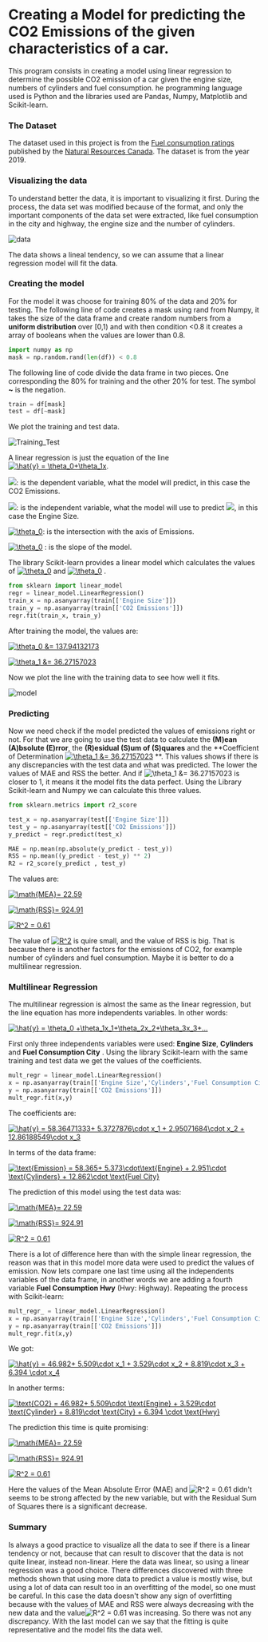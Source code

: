 # Creating a Model for predicting the CO2 Emissions of the given characteristics of a car.

This program consists in creating a model using linear regression to determine the possible CO2 emission of a car given the engine size, numbers of cylinders and fuel consumption. he programming language used is Python and the libraries used are Pandas, Numpy, Matplotlib and Scikit-learn.

### The Dataset

The dataset used in this project is from the  [Fuel consumption ratings](https://open.canada.ca/data/en/dataset/98f1a129-f628-4ce4-b24d-6f16bf24dd64) published by the [Natural Resources Canada](https://www.nrcan.gc.ca/home). The dataset is from the year 2019.

### Visualizing the data

To understand better the data, it is important to visualizing it first. During the process, the data set was modified because of the format, and only the important components of the data set were extracted, like fuel consumption in the city and highway, the engine size and the number of cylinders.

![data](images\visualData.png)

The data shows a lineal tendency, so we can assume that a linear regression model will fit the data.

### Creating the model

For the model it was choose for training 80% of the data and 20% for testing. The following line of code creates a mask using rand from Numpy, it takes the size of the data frame and create random numbers from a **uniform distribution** over [0,1) and with then condition <0.8 it creates a array of booleans when the values are lower than 0.8. 

```python
import numpy as np
mask = np.random.rand(len(df)) < 0.8
```

The following line of code divide the data frame in two pieces. One corresponding the 80% for training and the other 20% for test. The symbol **~** is the negation.

```python
train = df[mask]
test = df[~mask]
```

We plot the training and test data.

![Training_Test](images\modelData.png)

A linear regression is just the equation of the line <a href="https://www.codecogs.com/eqnedit.php?latex=\hat{y}&space;=&space;\theta_0&plus;\theta_1x" target="_blank"><img src="https://latex.codecogs.com/svg.latex?\hat{y}&space;=&space;\theta_0&plus;\theta_1x" title="\hat{y} = \theta_0+\theta_1x" /></a>.

<a href="https://www.codecogs.com/eqnedit.php?latex=\theta_0" target="_blank"><img src="https://latex.codecogs.com/svg.latex?\hat{y}" /></a>: is the dependent variable, what the model will predict, in this case the CO2 Emissions.

<a href="https://www.codecogs.com/eqnedit.php?latex=\theta_0" target="_blank"><img src="https://latex.codecogs.com/svg.latex?x" /></a>: is the independent variable, what the model will use to predict <a href="https://www.codecogs.com/eqnedit.php?latex=\theta_0" target="_blank"><img src="https://latex.codecogs.com/svg.latex?\hat{y}" /></a>, in this case the Engine Size.

<a href="https://www.codecogs.com/eqnedit.php?latex=\theta_0" target="_blank"><img src="https://latex.codecogs.com/svg.latex?\theta_0" title="\theta_0" /></a>: is the intersection with the axis of Emissions.

 <a href="https://www.codecogs.com/eqnedit.php?latex=\theta_0" target="_blank"><img src="https://latex.codecogs.com/svg.latex?\theta_1" title="\theta_0" /></a> : is the slope of the model.

The library Scikit-learn provides a linear model which calculates the values of   <a href="https://www.codecogs.com/eqnedit.php?latex=\theta_0" target="_blank"><img src="https://latex.codecogs.com/svg.latex?\theta_0" title="\theta_0" /></a> and  <a href="https://www.codecogs.com/eqnedit.php?latex=\theta_0" target="_blank"><img src="https://latex.codecogs.com/svg.latex?\theta_1" title="\theta_0" /></a> .

```python
from sklearn import linear_model
regr = linear_model.LinearRegression()
train_x = np.asanyarray(train[['Engine Size']])
train_y = np.asanyarray(train[['CO2 Emissions']])
regr.fit(train_x, train_y)
```

After training the model, the values are:

<a href="https://www.codecogs.com/eqnedit.php?latex=\theta_0&space;&=&space;137.94132173" target="_blank"><img src="https://latex.codecogs.com/svg.latex?\theta_0&space;&=&space;137.94132173" title="\theta_0 &= 137.94132173" /></a>

<a href="https://www.codecogs.com/eqnedit.php?latex=\theta_1&space;&=&space;36.27157023" target="_blank"><img src="https://latex.codecogs.com/svg.latex?\theta_1&space;&=&space;36.27157023" title="\theta_1 &= 36.27157023" /></a>

Now we plot the line with the training data to see how well it fits.

![model](images/linearRegression.png)

### Predicting

Now we need check if the model predicted the values of emissions right or not. For that we are going to use the test data to calculate the **(M)ean (A)bsolute (E)rror**, the **(R)esidual (S)um of (S)quares** and the **Coefficient of Determination <a href="https://www.codecogs.com/eqnedit.php?latex=\theta_1&space;&=&space;36.27157023" target="_blank"><img src="https://latex.codecogs.com/svg.latex?R^2" title="\theta_1 &= 36.27157023" /></a> **. This values shows if there is any discrepancies with the test data and what was predicted. The lower the values of MAE and RSS the better. And if <img src="https://latex.codecogs.com/svg.latex?R^2" title="\theta_1 &= 36.27157023" /> is closer to 1, it means it the model fits the data perfect. Using the Library Scikit-learn and Numpy we can calculate this three values.

```python
from sklearn.metrics import r2_score

test_x = np.asanyarray(test[['Engine Size']])
test_y = np.asanyarray(test[['CO2 Emissions']])
y_predict = regr.predict(test_x)

MAE = np.mean(np.absolute(y_predict - test_y))
RSS = np.mean((y_predict - test_y) ** 2)
R2 = r2_score(y_predict , test_y) 
```

The values are:

<a href="https://www.codecogs.com/eqnedit.php?latex=\math{MEA}=&space;22.59" target="_blank"><img src="https://latex.codecogs.com/svg.latex?\math{MAE}=&space;22.59" title="\math{MEA}= 22.59" /></a>

<a href="https://www.codecogs.com/eqnedit.php?latex=\math{RSS}=&space;924.91" target="_blank"><img src="https://latex.codecogs.com/svg.latex?\math{RSS}=&space;924.91" title="\math{RSS}= 924.91" /></a>

<a href="https://www.codecogs.com/eqnedit.php?latex=R^2&space;=&space;0.61" target="_blank"><img src="https://latex.codecogs.com/svg.latex?R^2&space;=&space;0.61" title="R^2 = 0.61" /></a>

The value of <a href="https://www.codecogs.com/eqnedit.php?latex=R^2&space;=&space;0.61" target="_blank"><img src="https://latex.codecogs.com/svg.latex?R^2" title="R^2" /></a> is quire small, and the value of RSS is big. That is because there is another factors for the emissions of CO2, for example number of cylinders and fuel consumption. Maybe it is better to do a multilinear regression.

### Multilinear Regression

The multilinear regression is almost the same as the linear regression, but the line equation has more independents variables. In other words:

<a href="https://www.codecogs.com/eqnedit.php?latex=\hat{y}&space;=&space;\theta_0&space;&plus;\theta_1x_1&plus;\theta_2x_2&plus;\theta_3x_3&plus;..." target="_blank"><img src="https://latex.codecogs.com/svg.latex?\hat{y}&space;=&space;\theta_0&space;&plus;\theta_1x_1&plus;\theta_2x_2&plus;\theta_3x_3&plus;..." title="\hat{y} = \theta_0 +\theta_1x_1+\theta_2x_2+\theta_3x_3+..." /></a>

First only three independents variables were used: **Engine Size**, **Cylinders** and **Fuel Consumption City** . Using the library Scikit-learn with the same training and test data we get the values of the coefficients.

```python
mult_regr = linear_model.LinearRegression()
x = np.asanyarray(train[['Engine Size','Cylinders','Fuel Consumption City']])
y = np.asanyarray(train[['CO2 Emissions']])
mult_regr.fit(x,y)
```

The coefficients are: 

<a href="https://www.codecogs.com/eqnedit.php?latex=\hat{y}&space;=&space;58.36471333&plus;&space;5.3727876\cdot&space;x_1&space;&plus;&space;2.95071684\cdot&space;x_2&space;&plus;&space;12.86188549\cdot&space;x_3" target="_blank"><img src="https://latex.codecogs.com/svg.latex?\hat{y}&space;=&space;58.36471333&plus;&space;5.3727876\cdot&space;x_1&space;&plus;&space;2.95071684\cdot&space;x_2&space;&plus;&space;12.86188549\cdot&space;x_3" title="\hat{y} = 58.36471333+ 5.3727876\cdot x_1 + 2.95071684\cdot x_2 + 12.86188549\cdot x_3" /></a>

In terms of the data frame:

<a href="https://www.codecogs.com/eqnedit.php?latex=\text{Emission}&space;=&space;58.365&plus;&space;5.373\cdot\text{Engine}&space;&plus;&space;2.951\cdot&space;\text{Cylinders}&space;&plus;&space;12.862\cdot&space;\text{Fuel&space;City}" target="_blank"><img src="https://latex.codecogs.com/svg.latex?\text{Emission}&space;=&space;58.365&plus;&space;5.373\cdot\text{Engine}&space;&plus;&space;2.951\cdot&space;\text{Cylinders}&space;&plus;&space;12.862\cdot&space;\text{Fuel&space;City}" title="\text{Emission} = 58.365+ 5.373\cdot\text{Engine} + 2.951\cdot \text{Cylinders} + 12.862\cdot \text{Fuel City}" /></a>

The prediction of this model using the test data was:

<a href="https://www.codecogs.com/eqnedit.php?latex=\math{MEA}=&space;22.59" target="_blank"><img src="https://latex.codecogs.com/svg.latex?\math{MAE}=&space;16.88076" title="\math{MEA}= 22.59" /></a>

<a href="https://www.codecogs.com/eqnedit.php?latex=\math{RSS}=&space;924.91" target="_blank"><img src="https://latex.codecogs.com/svg.latex?\math{RSS}=&space;284.96014" title="\math{RSS}= 924.91" /></a>

<a href="https://www.codecogs.com/eqnedit.php?latex=R^2&space;=&space;0.61" target="_blank"><img src="https://latex.codecogs.com/svg.latex?R^2&space;=&space;0.91739" title="R^2 = 0.61" /></a>

There is a lot of difference here than with the simple linear regression, the reason was that in this model more data were used to predict the values of emission. Now lets compare one last time using all the independents variables of the data frame, in another words we are adding a fourth variable **Fuel Consumption Hwy** (Hwy: Highway). Repeating the process with Scikit-learn:

```python
mult_regr_ = linear_model.LinearRegression()
x = np.asanyarray(train[['Engine Size','Cylinders','Fuel Consumption City','Fuel Consumption Hwy' ]])
y = np.asanyarray(train[['CO2 Emissions']])
mult_regr.fit(x,y)
```

We got:

<a href="https://www.codecogs.com/eqnedit.php?latex=\hat{y}&space;=&space;46.982&plus;&space;5.509\cdot&space;x_1&space;&plus;&space;3.529\cdot&space;x_2&space;&plus;&space;8.819\cdot&space;x_3&space;&plus;&space;6.394&space;\cdot&space;x_4" target="_blank"><img src="https://latex.codecogs.com/svg.latex?\hat{y}&space;=&space;46.982&plus;&space;5.509\cdot&space;x_1&space;&plus;&space;3.529\cdot&space;x_2&space;&plus;&space;8.819\cdot&space;x_3&space;&plus;&space;6.394&space;\cdot&space;x_4" title="\hat{y} = 46.982+ 5.509\cdot x_1 + 3.529\cdot x_2 + 8.819\cdot x_3 + 6.394 \cdot x_4" /></a>

In another terms:

<a href="https://www.codecogs.com/eqnedit.php?latex=\text{CO2}&space;=&space;46.982&plus;&space;5.509\cdot&space;\text{Engine}&space;&plus;&space;3.529\cdot&space;\text{Cylinder}&space;&plus;&space;8.819\cdot&space;\text{City}&space;&plus;&space;6.394&space;\cdot&space;\text{Hwy}" target="_blank"><img src="https://latex.codecogs.com/svg.latex?\text{CO2}&space;=&space;46.982&plus;&space;5.509\cdot&space;\text{Engine}&space;&plus;&space;3.529\cdot&space;\text{Cylinder}&space;&plus;&space;8.819\cdot&space;\text{City}&space;&plus;&space;6.394&space;\cdot&space;\text{Hwy}" title="\text{CO2} = 46.982+ 5.509\cdot \text{Engine} + 3.529\cdot \text{Cylinder} + 8.819\cdot \text{City} + 6.394 \cdot \text{Hwy}" /></a>

The prediction this time is quite promising:

<a href="https://www.codecogs.com/eqnedit.php?latex=\math{MEA}=&space;22.59" target="_blank"><img src="https://latex.codecogs.com/svg.latex?\math{MAE}=&space;15.97673" title="\math{MEA}= 22.59" /></a>

<a href="https://www.codecogs.com/eqnedit.php?latex=\math{RSS}=&space;924.91" target="_blank"><img src="https://latex.codecogs.com/svg.latex?\math{RSS}=&space;255.255964" title="\math{RSS}= 924.91" /></a>

<a href="https://www.codecogs.com/eqnedit.php?latex=R^2&space;=&space;0.61" target="_blank"><img src="https://latex.codecogs.com/svg.latex?R^2&space;=&space;0.92600" title="R^2 = 0.61" /></a>

Here the values of the Mean Absolute Error (MAE) and <img src="https://latex.codecogs.com/svg.latex?R^2" title="R^2 = 0.61" /> didn't seems to be strong affected by the new variable, but with the Residual Sum of Squares there is a significant decrease.

### Summary

Is always a good practice to visualize all the data to see if there is a linear tendency or not, because that can result to discover that the data is not quite linear, instead non-linear. Here the data was linear, so using a linear regression was a good choice. There differences discovered with three methods shown that using more data to predict a value is mostly wise, but using a lot of data can result too in an overfitting of the model, so one must be careful. In this case the data doesn't show any sign of overfitting because with the values of MAE and RSS were always decreasing with the new data and the value<img src="https://latex.codecogs.com/svg.latex?R^2" title="R^2 = 0.61" /> was increasing. So there was not any discrepancy. With the last model can we say that the fitting is quite representative and the model fits the data well. 